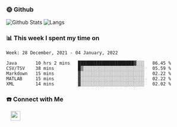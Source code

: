

<h3> 🌞 Github</h3>

![Github Stats](https://github-readme-stats-beta-lovat.vercel.app/api?username=QiuYukang&count_private=true&show_icons=true&hide=stars)
![Langs](https://github-readme-stats-beta-lovat.vercel.app/api/top-langs/?username=QiuYukang&count_private=true&layout=compact)

<h3> 📊 This week I spent my time on</h3>

<!--START_SECTION:waka-->
```text
Week: 28 December, 2021 - 04 January, 2022

Java       10 hrs 2 mins   █████████████████████▓░░░   86.45 % 
CSV/TSV    38 mins         █▒░░░░░░░░░░░░░░░░░░░░░░░   05.59 % 
Markdown   15 mins         ▓░░░░░░░░░░░░░░░░░░░░░░░░   02.22 % 
MATLAB     15 mins         ▓░░░░░░░░░░░░░░░░░░░░░░░░   02.22 % 
XML        14 mins         ▓░░░░░░░░░░░░░░░░░░░░░░░░   02.02 % 
```
<!--END_SECTION:waka-->

<!--
<h3>🛠 Tech Stack</h3>

- 💻 &nbsp; Java | C | Matlab | C++ | Python
- 🌐 &nbsp; HTML | CSS | JavaScript | Bootstrap
- 🛢  &nbsp; MySQL | Redis
- 🔧 &nbsp; NS-3 | Git | Markdown
-->

<h3> ☎️ Connect with Me </h3>
&nbsp;&nbsp;
<a href="mailto:b612n@qq.com">
  <img href="mailto:b612n@qq.com" align="center" width="26px" src="https://github.com/TheDudeThatCode/TheDudeThatCode/blob/master/Assets/Gmail.svg" />
</a>
